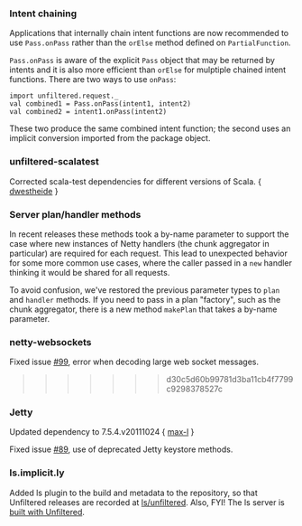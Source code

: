### Intent chaining

Applications that internally chain intent functions are now
recommended to use `Pass.onPass` rather than the `orElse` method
defined on `PartialFunction`.

`Pass.onPass` is aware of the explicit `Pass` object that may be
returned by intents and it is also more efficient than `orElse` for
mulptiple chained intent functions. There are two ways to use `onPass`:

    import unfiltered.request._
    val combined1 = Pass.onPass(intent1, intent2)
    val combined2 = intent1.onPass(intent2)

These two produce the same combined intent function; the second uses
an implicit conversion imported from the package object.

### unfiltered-scalatest

Corrected scala-test dependencies for different versions of Scala. {
[dwestheide][dwestheide] }

[dwestheide]: https://github.com/unfiltered/unfiltered/issues/92

### Server plan/handler methods

In recent releases these methods took a by-name parameter to support
the case where new instances of Netty handlers (the chunk aggregator
in particular) are required for each request. This lead to unexpected
behavior for some more common use cases, where the caller passed in a
`new` handler thinking it would be shared for all requests.

To avoid confusion, we've restored the previous parameter types to
`plan` and `handler` methods. If you need to pass in a plan "factory",
such as the chunk aggregator, there is a new method `makePlan` that
takes a by-name parameter.

### netty-websockets

Fixed issue [#99][i99], error when decoding large web socket messages.

[i99]: https://github.com/unfiltered/unfiltered/issues/99
>>>>>>> d30c5d60b99781d3ba11cb4f7799c9298378527c

### Jetty

Updated dependency to 7.5.4.v20111024 { [max-l](https://github.com/max-l/) }

Fixed issue [#89][89], use of deprecated Jetty keystore methods.

[89]: https://github.com/unfiltered/unfiltered/issues/89

### ls.implicit.ly

Added ls plugin to the build and metadata to the repository, so
that Unfiltered releases are recorded at [ls/unfiltered][ls]. Also,
FYI! The ls server is [built with Unfiltered][lsuf].

[ls]: http://ls.implicit.ly/unfiltered/unfiltered
[lsuf]: https://github.com/softprops/ls/tree/master/server/src/main/scala
